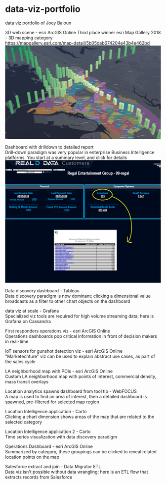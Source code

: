 # data-viz-portfolio
data viz portfolio of Joey Baloun

3D web scene - esri ArcGIS Online
  Third place winner esri Map Gallery 2018 - 3D mapping category  
  https://mapgallery.esri.com/map-detail/5b05dab674204e43b4e462bd
  ![esri 3D Web Scene](https://github.com/jbaloun/data-viz-portfolio/blob/master/3D%20web%20scene%20-%20esri%20ArcGIS%20Online.png)

Dashboard with drilldown to detailed report  
  Drill-down paradigm was very popular in enterprise Business Intelligence platforms.  You start at a summary level, and click for details
  ![Dashboard with drill-down detail](https://github.com/jbaloun/data-viz-portfolio/blob/master/Dashboard%20with%20drilldown%20to%20detailed%20report.png)

Data discovery dashboard - Tableau  
  Data discovery paradigm is now dominant; clicking a dimensional value broadcasts as a filter to other chart objects on the dashboard

data viz at scale - Grafana  
  Specialized viz tools are required for high volume streaming data; here is Grafana on Cassandra
  
First responders operations viz - esri ArcGIS Online  
  Operations dashboards pop critical information in front of decision makers in real-time

IoT sensors for gunshot detection viz - esri ArcGIS Online  
  "Marketechture" viz can be used to explain abstract use cases, as part of the sales cycle

LA neighborhood map with POIs - esri ArcGIS Online  
  Custom LA neighborhood map with points of interest, commercial density, mass transit overlays

Location analytics spawns dashboard from tool tip - WebFOCUS  
  A map is used to find an area of interest, then a detailed dashboard is spawned, pre-filtered for selected map region

Location Intelligence application - Carto  
  Clicking a chart dimension shows areas of the map that are related to the selected category

Location Intelligence application 2 - Carto  
  Time series visualization with data discovery paradigm

Operations Dashboard - esri ArcGIS Online  
  Summarized by category, these groupings can be clicked to reveal related location points on the map

Salesforce extract and join - Data Migrator ETL  
  Data viz isn't possible without data wrangling; here is an ETL flow that extracts records from Salesforce
